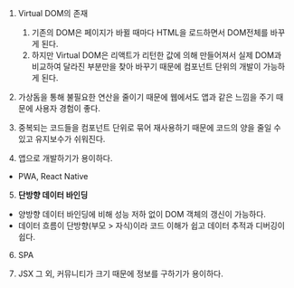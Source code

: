 1. Virtual DOM의 존재
    1. 기존의 DOM은 페이지가 바뀔 때마다 HTML을 로드하면서 DOM전체를 바꾸게 된다.
    2. 하지만 Virtual DOM은 리액트가 리턴한 값에 의해 만들어져서 실제 DOM과 비교하여 달라진 부분만을 찾아 바꾸기 때문에 컴포넌트 단위의 개발이 가능하게 된다.

2. 가상돔을 통해 불필요한 연산을 줄이기 때문에 웹에서도 앱과 같은 느낌을 주기 때문에 사용자 경험이 좋다.

3. 중복되는 코드들을 컴포넌트 단위로 묶어 재사용하기 때문에 코드의 양을 줄일 수 있고 유지보수가 쉬워진다.

4. 앱으로 개발하기가 용이하다.
  + PWA, React Native

5. **단방향 데이터 바인딩** 
  + 양방향 데이터 바인딩에 비해 성능 저하 없이 DOM 객체의 갱신이 가능하다.
  + 데이터 흐름이 단방향(부모 > 자식)이라 코드 이해가 쉽고 데이터 추적과 디버깅이 쉽다.
6. SPA

7. JSX
그 외, 커뮤니티가 크기 때문에 정보를 구하기가 용이하다.